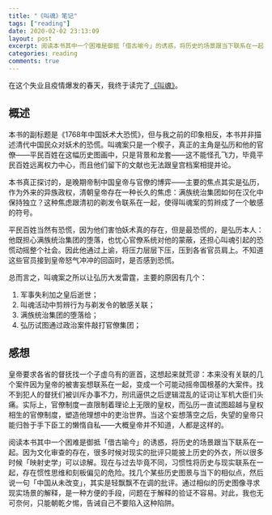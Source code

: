 ```yaml
---
title: "《叫魂》笔记"
tags: ["reading"]
date: 2020-02-02 23:13:09
layout: post
excerpt: 阅读本书其中一个困难是御抵「借古喻今」的诱惑，将历史的场景跟当下联系在一起。因为文化审查的存在，很多时候对现实的批评只能披上历史的外衣，所以很多时候「映射史学」可以谅解。现在与过去毕竟不同，习惯性将历史与现实联系在一起，存在惯性思维和刻板偏见的危险。找几个某些历史图景与当下的相似点，然后说一句「中国从未改变」，其实是轻飘飘不在调的批评。
categories: reading
comments: true
---
```


在这个失业且疫情爆发的春天，我终于读完了[《叫魂》](https://book.douban.com/subject/10471333/)。

## 概述 ##

本书的副标题是《1768年中国妖术大恐慌》，但与我之前的印象相反，本书并非描述清代中国民众对妖术的恐慌。叫魂案只是一个楔子，真正的主角是弘历和他的官僚——平民百姓在这幅历史图画中，只是背景和龙套——这不能怪孔飞力，毕竟平民百姓远离权力中心，而且他们留下的文献也无法跟皇宫档案相提并论。

本书真正探讨的，是晚期帝制中国皇帝与官僚的博弈——主要的焦点其实是弘历，作为外来的异族政权，清朝皇帝存在一种长久的焦虑：满族统治集团如何在汉化中保持独立？这种焦虑跟清初的剃发令联系在一起，使得叫魂案的剪辫成了一个敏感的符号。

平民百姓当然有恐慌，因为他们害怕妖术真的存在，但是最恐慌的，是弘历本人：他既担心满族统治集团的堕落，也忧心官僚系统对他的蒙蔽，还担心叫魂引起的恐慌动摇整个社会。因此他通过上谕，将压力层层下压，压到各省官员肩上。不知道这些官员接到皇帝怒气冲冲的回函时，是否感到恐慌。

总而言之，叫魂案之所以让弘历大发雷霆，主要的原因有几个：

1. 军事失利加之皇后逝世；
2. 叫魂活动中剪辨行为与剃发令的敏感关联；
3. 满族统治集团的堕落给；
4. 弘历试图通过政治案件敲打官僚集团；

## 感想 ##

皇帝要求各省的督抚找一个子虚乌有的匪首，这想起来就荒谬：本来没有关联的几个案件因为皇帝的被害妄想联系在一起，变成一个可能动摇帝国根基的大案件。找不到犯人的督抚们被训斥办事不力，刑讯逼供之后逻辑混乱的证词让军机大臣们头痛。实际上，官僚制度一直限制着理论上无限的皇权，而弘历一直试图超越与皇权相生的官僚制度，塑造他理想中的吏治世界。当这个妄想落空之后，失望的皇帝只能归咎于手下臣工的懒惰自私——大概皇帝并不知道，人都是这样的。

阅读本书其中一个困难是御抵「借古喻今」的诱惑，将历史的场景跟当下联系在一起。因为文化审查的存在，很多时候对现实的批评只能披上历史的外衣，所以很多时候「映射史学」可以谅解。现在与过去毕竟不同，习惯性将历史与现实联系在一起，存在惯性思维和刻板偏见的危险。找几个某些历史图景与当下的相似点，然后说一句「中国从未改变」，其实是轻飘飘不在调的批评。通过相似的历史图像寻求现实场景的解释，是一种方便的手段，问题在于解释的验证不容易。对此，我也无可奈何，只能朝乾夕惕，告诫自己不要陷入这种陷阱。
